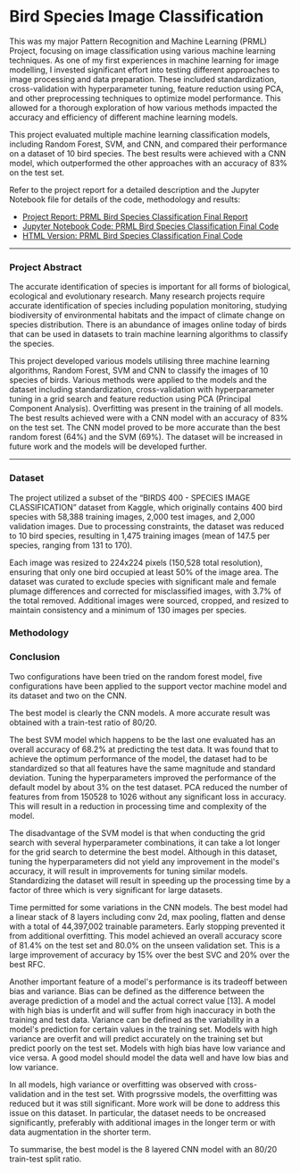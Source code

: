 # Bird Species Image Classification
This was my major Pattern Recognition and Machine Learning (PRML) Project, focusing on image classification using various machine learning techniques. As one of my first experiences in machine learning for image modelling, I invested significant effort into testing different approaches to image processing and data preparation. These included standardization, cross-validation with hyperparameter tuning, feature reduction using PCA, and other preprocessing techniques to optimize model performance. This allowed for a thorough exploration of how various methods impacted the accuracy and efficiency of different machine learning models.

This project evaluated multiple machine learning classification models, including Random Forest, SVM, and CNN, and compared their performance on a dataset of 10 bird species. The best results were achieved with a CNN model, which outperformed the other approaches with an accuracy of 83% on the test set.

Refer to the project report for a detailed description and the Jupyter Notebook file for details of the code, methodology and results:  

- [Project Report: PRML Bird Species Classification Final Report](PRML%20Bird%20Species%20Classififcation%20Final%20Report.pdf)
- [Jupyter Notebook Code: PRML Bird Species Classification Final Code](PRML%20Bird%20Species%20Classififcation%20Final%20Code.ipynb)
- [HTML Version: PRML Bird Species Classification Final Code](PRML%20Bird%20Species%20Classififcation%20Final%20Code.html)

---

### Project Abstract

The accurate identification of species is important for all forms of biological, ecological and evolutionary research. Many research projects require accurate identification of species including population monitoring, studying biodiversity of environmental habitats and the impact of climate change on species distribution. There is an abundance of images online today of birds that can be used in datasets to train machine learning algorithms to classify the species. 

This project developed various models utilising three machine learning algorithms, Random Forest, SVM and CNN to classify the images of 10 species of birds. Various methods were applied to the models and the dataset including standardization, cross-validation with hyperparameter tuning in a grid search and feature reduction using PCA (Principal Component Analysis). Overfitting was present in the training of all models. The best results achieved were with a CNN model with an accuracy of 83% on the test set. The CNN model proved to be more accurate than the best random forest (64%) and the SVM (69%). The dataset will be increased in future work and the models will be developed further.

---

### Dataset
The project utilized a subset of the “BIRDS 400 - SPECIES IMAGE CLASSIFICATION” dataset from Kaggle, which originally contains 400 bird species with 58,388 training images, 2,000 test images, and 2,000 validation images. Due to processing constraints, the dataset was reduced to 10 bird species, resulting in 1,475 training images (mean of 147.5 per species, ranging from 131 to 170).

Each image was resized to 224x224 pixels (150,528 total resolution), ensuring that only one bird occupied at least 50% of the image area. The dataset was curated to exclude species with significant male and female plumage differences and corrected for misclassified images, with 3.7% of the total removed. Additional images were sourced, cropped, and resized to maintain consistency and a minimum of 130 images per species.

### Methodology


### Conclusion

Two configurations have been tried on the random forest model, five configurations have been applied to the support vector machine model and its dataset and two on the CNN.

The best model is clearly the CNN models. A more accurate result was obtained with a train-test ratio of 80/20.

The best SVM model which happens to be the last one evaluated has an overall accuracy of 68.2% at predicting the test data. It was found that to achieve the optimum performance of the model, the dataset had to be standardized so that all features have the same magnitude and standard deviation. Tuning the hyperparameters improved the performance of the default model by about 3% on the test dataset. PCA reduced the number of features from from 150528 to 1026 without any significant loss in accuracy. This will result in a reduction in processing time and complexity of the model.

The disadvantage of the SVM model is that when conducting the grid search with several hyperparameter combinations, it can take a lot longer for the grid search to determine the best model. Although in this dataset, tuning the hyperparameters did not yield any improvement in the model's accuracy, it will result in improvements for tuning similar models. Standardizing the dataset will result in speeding up the processing time by a factor of three which is very significant for large datasets.

Time permitted for some variations in the CNN models. The best model had a linear stack of 8 layers including conv 2d, max pooling, flatten and dense with a total of 44,397,002 trainable parameters. Early stopping prevented it from additional overfitting. This model achieved an overall accuracy score of 81.4% on the test set and 80.0% on the unseen validation set. This is a large improvement of accuracy by 15% over the best SVC and 20% over the best RFC.

Another important feature of a model's performance is its tradeoff between bias and variance. Bias can be defined as the difference between the average prediction of a model and the actual correct value [13]. A model with high bias is underfit and will suffer from high inaccuracy in both the training and test data. Variance can be defined as the variability in a model's prediction for certain values in the training set. Models with high variance are overfit and will predict accurately on the training set but predict poorly on the test set. Models with high bias have low variance and vice versa. A good model should model the data well and have low bias and low variance.

In all models, high variance or overfitting was observed with cross-validation and in the test set. With progrssive models, the overfitting was reduced but it was still significant. More work will be done to address this issue on this dataset. In particular, the dataset needs to be oncreased significantly, preferably with additional images in the longer term or with data augmentation in the shorter term.

To summarise, the best model is the 8 layered CNN model with an 80/20 train-test split ratio.
